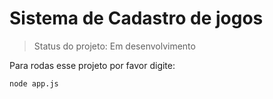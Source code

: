 # Sistema de Cadastro de jogos

> Status do projeto: Em desenvolvimento

Para rodas esse projeto por favor digite:

```
node app.js
```
